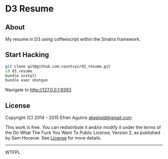 # D3 Resume

## About

My resume in D3 using coffeescript within the Sinatra framework.

## Start Hacking

```bash
git clone git@github.com:countxyz/d3_resume.git
cd d3_resume
bundle install
bundle exec shotgun
```
Navigate to http://127.0.0.1:9393

## License

Copyright (C) 2014 - 2015 Efren Aguirre <skeptoid@gmail.com>

This work is free. You can redistribute it and/or modify it under the
terms of the Do What The Fuck You Want To Public License, Version 2,
as published by Sam Hocevar. See
[License](https://github.com/countxyz/d3_resume/blob/master/LICENSE.txt)
for more details.

<hr>

<a href='http://www.wtfpl.net/'>
  <img
    src='http://www.wtfpl.net/wp-content/uploads/2012/12/wtfpl-badge-4.png'
    width='80'
    height='15'
    alt='WTFPL' />
</a>
